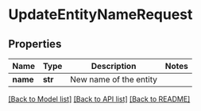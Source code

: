 # UpdateEntityNameRequest

## Properties
Name | Type | Description | Notes
------------ | ------------- | ------------- | -------------
**name** | **str** | New name of the entity | 

[[Back to Model list]](../README.md#documentation-for-models) [[Back to API list]](../README.md#documentation-for-api-endpoints) [[Back to README]](../README.md)

